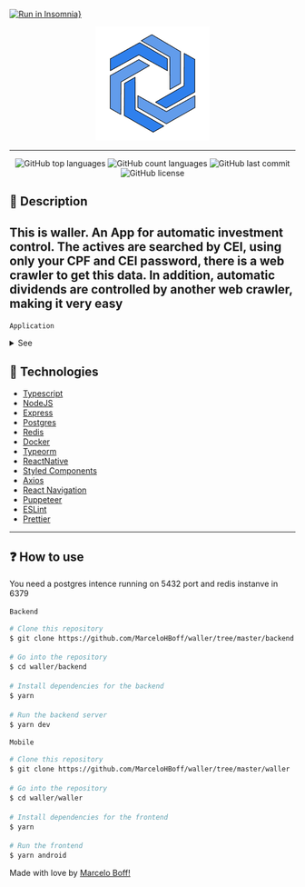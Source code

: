 [![Run in Insomnia}](https://insomnia.rest/images/run.svg)](https://insomnia.rest/run/?label=Waller&uri=https%3A%2F%2Fraw.githubusercontent.com%2FMarceloHBoff%2Fwaller2.0%2Fmaster%2Finsomnia.json)

<div align="center">
  <img src="./.github/assets/logo.png">
</div>

---

<p align="center">
  <img alt="GitHub top languages" src="https://img.shields.io/github/languages/top/MarceloHBoff/waller.svg">

  <img alt="GitHub count languages" src="https://img.shields.io/github/languages/count/MarceloHBoff/waller.svg">

  <img alt="GitHub last commit" src="https://img.shields.io/github/last-commit/MarceloHBoff/waller.svg">

  <img alt="GitHub license" src="https://img.shields.io/github/license/MarceloHBoff/waller.svg">
</p>

<h2>📔 Description</h2>

## This is waller. An App for automatic investment control. The actives are searched by CEI, using only your CPF and CEI password, there is a web crawler to get this data. In addition, automatic dividends are controlled by another web crawler, making it very easy

`Application`

<details>
  <summary>See</summary>

![Frontend](.github/assets/mobile.gif)

</details>

<h2>🚀 Technologies</h2>

- [Typescript](https://www.typescriptlang.org/)
- [NodeJS](https://nodejs.org)
- [Express](https://expressjs.com/pt-br/)
- [Postgres](https://www.postgresql.org/)
- [Redis](https://redis.io/)
- [Docker](https://www.docker.com/)
- [Typeorm](https://typeorm.io/#/)
- [ReactNative](https://reactnative.dev/)
- [Styled Components](https://styled-components.com/)
- [Axios](https://github.com/axios/axios)
- [React Navigation](https://reactnavigation.org/)
- [Puppeteer](https://pptr.dev/)
- [ESLint](https://eslint.org/)
- [Prettier](https://prettier.io/)

---

<h2>❓ How to use</h2>

You need a postgres intence running on 5432 port and redis instanve in 6379

`Backend`

```bash
# Clone this repository
$ git clone https://github.com/MarceloHBoff/waller/tree/master/backend

# Go into the repository
$ cd waller/backend

# Install dependencies for the backend
$ yarn

# Run the backend server
$ yarn dev
```

`Mobile`

```bash
# Clone this repository
$ git clone https://github.com/MarceloHBoff/waller/tree/master/waller

# Go into the repository
$ cd waller/waller

# Install dependencies for the frontend
$ yarn

# Run the frontend
$ yarn android
```

Made with love by [Marcelo Boff!](https://www.linkedin.com/in/marcelo-boff)

